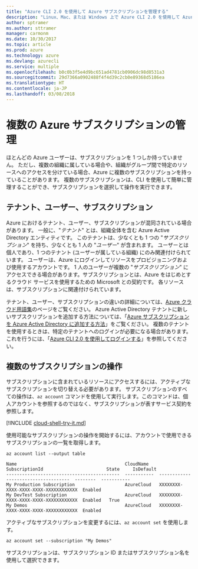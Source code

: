 ```yaml
---
title: "Azure CLI 2.0 を使用して Azure サブスクリプションを管理する"
description: "Linux、Mac、または Windows 上で Azure CLI 2.0 を使用して Azure サブスクリプションを管理します。"
author: sptramer
ms.author: sttramer
manager: carmonm
ms.date: 10/30/2017
ms.topic: article
ms.prod: azure
ms.technology: azure
ms.devlang: azurecli
ms.service: multiple
ms.openlocfilehash: b0c0b3f5e4d9bc651ad4781cb0906dc98d8531a3
ms.sourcegitcommit: 29d7366a0902488f4f4d39c2cb0e89368d5186ea
ms.translationtype: HT
ms.contentlocale: ja-JP
ms.lasthandoff: 03/08/2018
---
```

# <a name="manage-multiple-azure-subscriptions"></a>複数の Azure サブスクリプションの管理

ほとんどの Azure ユーザーは、サブスクリプションを 1 つしか持っていません。 ただし、複数の組織に属している場合や、組織がグループ間で特定のリソースへのアクセスを分けている場合、Azure に複数のサブスクリプションを持っていることがあります。 複数のサブスクリプションは、CLI を使用して簡単に管理することができ、サブスクリプションを選択して操作を実行できます。

## <a name="tenants-users-and-subscriptions"></a>テナント、ユーザー、サブスクリプション

Azure におけるテナント、ユーザー、サブスクリプションが混同されている場合があります。 一般に、"_テナント_" とは、組織全体を含む Azure Active Directory エンティティです。 このテナントは、少なくとも 1 つの "_サブスクリプション_" を持ち、少なくとも 1 人の "_ユーザー_" が含まれます。 ユーザーとは個人であり、1 つのテナント (ユーザーが属している組織) にのみ関連付けられています。 ユーザーは、Azure にログインしてリソースをプロビジョニングおよび使用するアカウントです。 1 人のユーザーが複数の "_サブスクリプション_" にアクセスできる場合があります。サブスクリプションとは、Azure をはじめとするクラウド サービスを使用するための Microsoft との契約です。 各リソースは、サブスクリプションに関連付けられています。

テナント、ユーザー、サブスクリプションの違いの詳細については、[Azure クラウド用語集](/azure/azure-glossary-cloud-terminology)のページをご覧ください。
Azure Active Directory テナントに新しいサブスクリプションを追加する方法については、「[Azure サブスクリプションを Azure Active Directory に追加する方法](/azure/active-directory/active-directory-how-subscriptions-associated-directory)」をご覧ください。
複数のテナントを使用するときは、特定のテナントへのログインが必要になる場合があります。 これを行うには、「[Azure CLI 2.0 を使用してログインする](/cli/azure/authenticate-azure-cli)」を参照してください。

## <a name="working-with-multiple-subscriptions"></a>複数のサブスクリプションの操作

サブスクリプションに含まれているリソースにアクセスするには、アクティブなサブスクリプションを切り替える必要があります。 サブスクリプションのすべての操作は、`az account` コマンドを使用して実行します。このコマンドは、個人アカウントを参照するのではなく、サブスクリプションが表すサービス契約を参照します。

[!INCLUDE [cloud-shell-try-it.md](includes/cloud-shell-try-it.md)]

使用可能なサブスクリプションの操作を開始するには、アカウントで使用できるサブスクリプションの一覧を取得します。

```azurecli-interactive
az account list --output table
```

```Output
Name                                         CloudName    SubscriptionId                        State     IsDefault
-------------------------------------------  -----------  ------------------------------------  --------  -----------
My Production Subscription                   AzureCloud   XXXXXXXX-XXXX-XXXX-XXXX-XXXXXXXXXXXX  Enabled
My DevTest Subscription                      AzureCloud   XXXXXXXX-XXXX-XXXX-XXXX-XXXXXXXXXXXX  Enabled   True
My Demos                                     AzureCloud   XXXXXXXX-XXXX-XXXX-XXXX-XXXXXXXXXXXX  Enabled
```

アクティブなサブスクリプションを変更するには、`az account set` を使用します。

```azurecli-interactive
az account set --subscription "My Demos"
```

サブスクリプションは、サブスクリプション ID またはサブスクリプション名を使用して選択できます。
